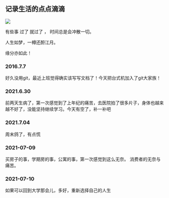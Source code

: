 记录生活的点点滴滴
---
<img src="http://7xjnhr.com1.z0.glb.clouddn.com/ymr.jpeg"/>

有些事 过了 就过了 ， 时间总是会冲散一切。

人生如梦，一樽还酹江月。

缘分亦如此！



### 2016.7.7

好久没用git，最近上班觉得确实该写写文档了！今天把台式机加入了git大家族！


### 2021.6.30

前两天生病了，第一次感觉到了上年纪的痛苦，去医院拍了很多片子，身体也越来越不好了，没能坚持继续学习。今天有空了，补一补吧

### 2021.7.04

周末鸽了，有点慌

### 2021-07-09
买房子的事，学期房的事，公寓的事，第一次感觉到这么无奈。 消费者的无奈与痛苦。

### 2021-07-10
如果可以回到大学那会儿，多好，重新选择自己的人生
